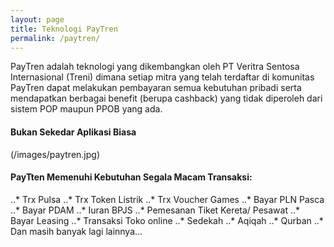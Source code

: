 ```yaml
---
layout: page
title: Teknologi PayTren
permalink: /paytren/
---
```


PayTren adalah teknologi yang dikembangkan oleh PT Veritra Sentosa Internasional (Treni) dimana setiap mitra yang telah terdaftar di komunitas PayTren dapat melakukan pembayaran semua kebutuhan pribadi serta mendapatkan berbagai benefit (berupa cashback) yang tidak diperoleh dari sistem POP maupun PPOB yang ada.

#### Bukan Sekedar Aplikasi Biasa
(/images/paytren.jpg)

#### PayTten Memenuhi Kebutuhan Segala Macam Transaksi:

..* Trx Pulsa
..* Trx Token Listrik
..* Trx Voucher Games
..* Bayar PLN Pasca
..* Bayar PDAM
..* Iuran BPJS
..* Pemesanan Tiket Kereta/ Pesawat
..* Bayar Leasing
..* Transaksi Toko online
..* Sedekah
..* Aqiqah
..* Qurban
..* Dan masih banyak lagi lainnya...

